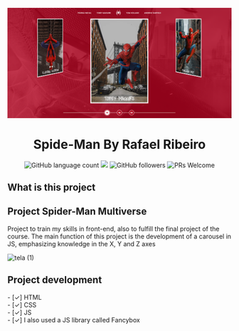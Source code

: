 <div align= "center">

<p><img src="./assets/images/readme.png" style="width:650px;"></p>
<h1>Spide-Man By Rafael Ribeiro</h1>
</div>

<div align="center">
<img alt="GitHub language count" src="https://img.shields.io/github/languages/count/rafa1807/Spider-Man">
<img src="https://img.shields.io/badge/%F0%9F%99%8F-Thanks-blueviolet">
<img alt="GitHub followers" src="https://img.shields.io/github/followers/Rafa1807?style=social">
<img alt="PRs Welcome" src="https://img.shields.io/badge/PRs-welcome-brightgreen">
</div>

## What is this project

## Project Spider-Man Multiverse

<div>
<p>Project to train my skills in front-end, also to fulfill the final project of the course. The main function of this project is the development of a carousel in JS, emphasizing knowledge in the X, Y and Z axes
</p>
</div>



![tela (1)](https://user-images.githubusercontent.com/88994952/190704349-67bc344e-6e0c-4733-bf44-938c59560a7c.gif)





## Project development
<div>
<p> 
- [✓] HTML
<br>
- [✓] CSS
<br>
- [✓] JS
<br>
- [✓] I also used a JS library called Fancybox
</p>


